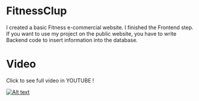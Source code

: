 # FitnessClup
I created a basic Fitness e-commercial website. I finished the Frontend step. If you want to use my project on the public website, you have to write Backend code to insert information into the database.

# Video
Click to see full video in YOUTUBE !

[![Alt text](https://img.youtube.com/vi/Pz5Jsm5O6dc.jpg)](https://youtu.be/Pz5Jsm5O6dc)
